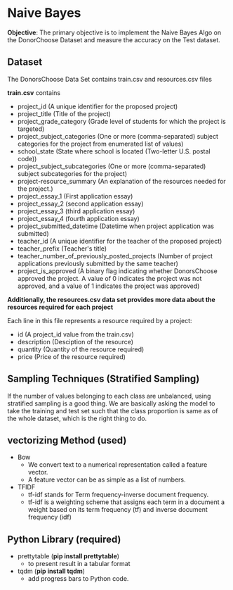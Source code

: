 # Naive Bayes
**Objective**: The primary objective is to implement the Naive Bayes Algo on the DonorChoose Dataset and measure the accuracy on the Test dataset.

## Dataset
The DonorsChoose Data Set contains train.csv and resources.csv files

**train.csv** contains
* project_id (A unique identifier for the proposed project)
* project_title (Title of the project)
* project_grade_category (Grade level of students for which the project is targeted)
* project_subject_categories (One or more (comma-separated) subject categories for the project from enumerated list of values)
* school_state (State where school is located (Two-letter U.S. postal code))
* project_subject_subcategories (One or more (comma-separated) subject subcategories for the project)
* project-resource_summary (An explanation of the resources needed for the project.)
* project_essay_1 (First application essay)
* project_essay_2 (second application essay)
* project_essay_3 (third application essay)
* project_essay_4 (fourth application essay)
* project_submitted_datetime (Datetime when project application was submitted)
* teacher_id (A unique identifier for the teacher of the proposed project)
* teacher_prefix (Teacher's title)
* teacher_number_of_previously_posted_projects (Number of project applications previously submitted by the same teacher)
* project_is_approved (A binary flag indicating whether DonorsChoose approved the project. A value of 0 indicates the project was not approved, and a value of 1 indicates the project was approved)

**Additionally, the resources.csv data set provides more data about the resources required for each project**

Each line in this file represents a resource required by a project:

* id (A project_id value from the train.csv)
* description (Desciption of the resource)
* quantity (Quantity of the resource required)
* price (Price of the resource required)

## Sampling Techniques (Stratified Sampling)

If the number of values belonging to each class are unbalanced, using stratified sampling is a good thing. We are basically asking the model to take the training and test set such that the class proportion is same as of the whole dataset, which is the right thing to do.

## vectorizing Method (used)
* Bow
  * We convert text to a numerical representation called a feature vector.
  * A feature vector can be as simple as a list of numbers.
* TFIDF
  * tf-idf stands for Term frequency-inverse document frequency.
  * tf-idf is a weighting scheme that assigns each term in a document a weight based on its term frequency (tf) and inverse document frequency (idf)
## Python Library (required)
* prettytable (**pip install prettytable**)
  * to present result in a tabular format
* tqdm (**pip install tqdm**)
  *  add progress bars to Python code.
